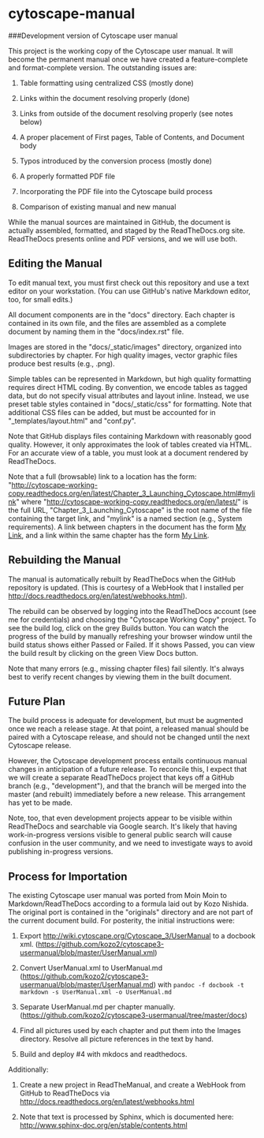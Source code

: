 # cytoscape-manual
###Development version of Cytoscape user manual

This project is the working copy of the Cytoscape user manual. It will become the permanent manual once we have created a feature-complete and format-complete version. The outstanding issues are:

1. Table formatting using centralized CSS (mostly done)

2. Links within the document resolving properly (done)
 
3. Links from outside of the document resolving properly (see notes below)

4. A proper placement of First pages, Table of Contents, and Document body
 
5. Typos introduced by the conversion process (mostly done)

4. A properly formatted PDF file

5. Incorporating the PDF file into the Cytoscape build process

6. Comparison of existing manual and new manual

While the manual sources are maintained in GitHub, the document is actually assembled, formatted, and staged by the ReadTheDocs.org site. ReadTheDocs presents online and PDF versions, and we will use both.

## Editing the Manual
To edit manual text, you must first check out this repository and use a text editor on your workstation. (You can use GitHub's native Markdown editor, too, for small edits.)

All document components are in the "docs" directory. Each chapter is contained in its own file, and the files are assembled as a complete document by naming them in the "docs/index.rst" file.

Images are stored in the "docs/_static/images" directory, organized into subdirectories by chapter. For high quality images, vector graphic files produce best results (e.g., .png).

Simple tables can be represented in Markdown, but high quality formatting requires direct HTML coding. By convention, we encode tables as tagged data, but do not specify visual attributes and layout inline. Instead, we use preset table styles contained in "docs/_static/css" for formatting. Note that additional CSS files can be added, but must be accounted for in "_templates/layout.html" and "conf.py".

Note that GitHub displays files containing Markdown with reasonably good quality. However, it only approximates the look of tables created via HTML. For an accurate view of a table, you must look at a document rendered by ReadTheDocs.

Note that a full (browsable) link to a location has the form: "http://cytoscape-working-copy.readthedocs.org/en/latest/Chapter_3_Launching_Cytoscape.html#mylink" where "http://cytoscape-working-copy.readthedocs.org/en/latest/" is the full URL, "Chapter_3_Launching_Cytoscape" is the root name of the file containing the target link, and "mylink" is a named section (e.g., <a name="mylink">System requirements</a>). A link between chapters in the document has the form [My Link](Chapter_3_Launching_Cytoscape.html#mylink), and a link within the same chapter has the form [My Link](#mylink).

## Rebuilding the Manual
The manual is automatically rebuilt by ReadTheDocs when the GitHub repository is updated. (This is courtesy of a WebHook that I installed per http://docs.readthedocs.org/en/latest/webhooks.html). 

The rebuild can be observed by logging into the ReadTheDocs account (see me for credentials) and choosing the "Cytoscape Working Copy" project. To see the build log, click on the grey Builds button. You can watch the progress of the build by manually refreshing your browser window until the build status shows either Passed or Failed. If it shows Passed, you can view the build result by clicking on the green View Docs button. 

Note that many errors (e.g., missing chapter files) fail silently. It's always best to verify recent changes by viewing them in the built document.

## Future Plan
The build process is adequate for development, but must be augmented once we reach a release stage. At that point, a released manual should be paired with a Cytoscape release, and should not be changed until the next Cytoscape release.

However, the Cytoscape development process entails continuous manual changes in anticipation of a future release. To reconcile this, I expect that we will create a separate ReadTheDocs project that keys off a GitHub branch (e.g., "development"), and that the branch will be merged into the master (and rebuilt) immediately before a new release. This arrangement has yet to be made. 

Note, too, that even development projects appear to be visible within ReadTheDocs and searchable via Google search. It's likely that having work-in-progress versions visible to general public search will cause confusion in the user community, and we need to investigate ways to avoid publishing in-progress versions.

## Process for Importation
The existing Cytoscape user manual was ported from Moin Moin to Markdown/ReadTheDocs according to a formula laid out by Kozo Nishida. The original port is contained in the "originals" directory and are not part of the current document build. For posterity, the initial instructions were:

1. Export http://wiki.cytoscape.org/Cytoscape_3/UserManual to a
docbook xml. (https://github.com/kozo2/cytoscape3-usermanual/blob/master/UserManual.xml)

2. Convert UserManual.xml to UserManual.md
(https://github.com/kozo2/cytoscape3-usermanual/blob/master/UserManual.md)
with ```pandoc -f docbook -t markdown -s UserManual.xml -o UserManual.md```

3. Separate UserManual.md per chapter manually.
(https://github.com/kozo2/cytoscape3-usermanual/tree/master/docs)

4. Find all pictures used by each chapter and put them into the Images directory. Resolve all picture references in the text by hand.

5. Build and deploy #4 with mkdocs and readthedocs.
 
Additionally:

1. Create a new project in ReadTheManual, and create a WebHook from GitHub to ReadTheDocs via http://docs.readthedocs.org/en/latest/webhooks.html

1. Note that text is processed by Sphinx, which is documented here: http://www.sphinx-doc.org/en/stable/contents.html

